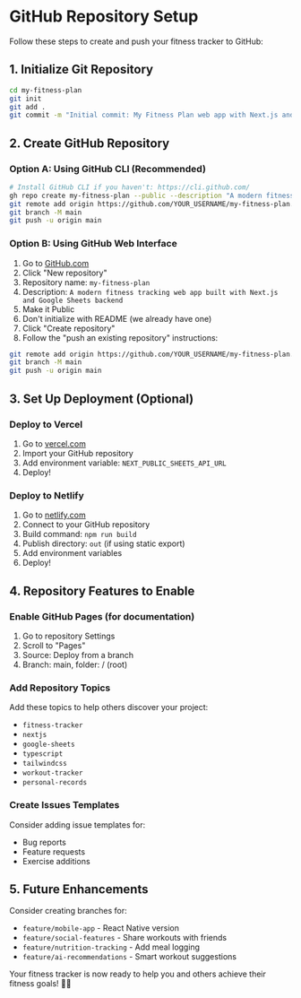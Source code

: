 # GitHub Repository Setup

Follow these steps to create and push your fitness tracker to GitHub:

## 1. Initialize Git Repository

```bash
cd my-fitness-plan
git init
git add .
git commit -m "Initial commit: My Fitness Plan web app with Next.js and Google Sheets backend"
```

## 2. Create GitHub Repository

### Option A: Using GitHub CLI (Recommended)
```bash
# Install GitHub CLI if you haven't: https://cli.github.com/
gh repo create my-fitness-plan --public --description "A modern fitness tracking web app built with Next.js and Google Sheets backend"
git remote add origin https://github.com/YOUR_USERNAME/my-fitness-plan.git
git branch -M main
git push -u origin main
```

### Option B: Using GitHub Web Interface
1. Go to [GitHub.com](https://github.com)
2. Click "New repository"
3. Repository name: `my-fitness-plan`
4. Description: `A modern fitness tracking web app built with Next.js and Google Sheets backend`
5. Make it Public
6. Don't initialize with README (we already have one)
7. Click "Create repository"
8. Follow the "push an existing repository" instructions:

```bash
git remote add origin https://github.com/YOUR_USERNAME/my-fitness-plan.git
git branch -M main
git push -u origin main
```

## 3. Set Up Deployment (Optional)

### Deploy to Vercel
1. Go to [vercel.com](https://vercel.com)
2. Import your GitHub repository
3. Add environment variable: `NEXT_PUBLIC_SHEETS_API_URL`
4. Deploy!

### Deploy to Netlify
1. Go to [netlify.com](https://netlify.com)
2. Connect to your GitHub repository
3. Build command: `npm run build`
4. Publish directory: `out` (if using static export)
5. Add environment variables
6. Deploy!

## 4. Repository Features to Enable

### Enable GitHub Pages (for documentation)
1. Go to repository Settings
2. Scroll to "Pages"
3. Source: Deploy from a branch
4. Branch: main, folder: / (root)

### Add Repository Topics
Add these topics to help others discover your project:
- `fitness-tracker`
- `nextjs`
- `google-sheets`
- `typescript`
- `tailwindcss`
- `workout-tracker`
- `personal-records`

### Create Issues Templates
Consider adding issue templates for:
- Bug reports
- Feature requests
- Exercise additions

## 5. Future Enhancements

Consider creating branches for:
- `feature/mobile-app` - React Native version
- `feature/social-features` - Share workouts with friends
- `feature/nutrition-tracking` - Add meal logging
- `feature/ai-recommendations` - Smart workout suggestions

Your fitness tracker is now ready to help you and others achieve their fitness goals! 🎯💪






